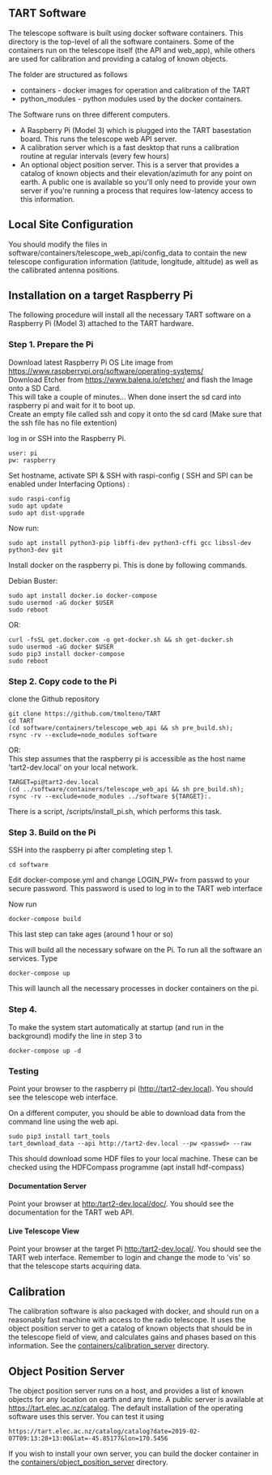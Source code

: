 ## TART Software

The telescope software is built using docker software containers. This directory is the top-level of all the software containers. Some of the containers run on the telescope itself (the API and web_app), while others are used for calibration and providing a catalog of known objects.

The folder are structured as follows

* containers - docker images for operation and calibration of the TART
* python_modules - python modules used by the docker containers.

The Software runs on three different computers. 

* A Raspberry Pi (Model 3) which is plugged into the TART basestation board. This runs the telescope web API server.
* A calibration server which is a fast desktop that runs a calibration routine at regular intervals (every few hours)
* An optional object position server. This is a server that provides a catalog of known objects and their elevation/azimuth for any point on earth. A public one is available so you'll only need to provide your own server if you're running a process that requires low-latency access to this information.


## Local Site Configuration

You should modify the files in software/containers/telescope_web_api/config_data to contain the new telescope configuration information (latitude, longitude, altitude) as 
well as the callibrated antenna positions.

## Installation on a target Raspberry Pi

The following procedure will install all the necessary TART software on a Raspberry Pi (Model 3) attached to the TART hardware.

### Step 1. Prepare the Pi

Download latest Raspberry Pi OS Lite image from https://www.raspberrypi.org/software/operating-systems/  
Download Etcher from https://www.balena.io/etcher/ and flash the Image onto a SD Card.  
This will take a couple of minutes... When done insert the sd card into raspberry pi and wait for it to boot up.  
Create an empty file called ssh and copy it onto the sd card (Make sure that the ssh file has no file extention) 

log in or SSH into the Raspberry Pi.

    user: pi
    pw: raspberry

Set hostname, activate SPI & SSH with raspi-config ( SSH and SPI can be enabled under Interfacing Options) :

    sudo raspi-config
    sudo apt update
    sudo apt dist-upgrade
    
Now run:

    sudo apt install python3-pip libffi-dev python3-cffi gcc libssl-dev python3-dev git

Install docker on the raspberry pi. This is done by following commands.  

Debian Buster:

    sudo apt install docker.io docker-compose
    sudo usermod -aG docker $USER
    sudo reboot
    
 OR:
    
    curl -fsSL get.docker.com -o get-docker.sh && sh get-docker.sh
    sudo usermod -aG docker $USER
    sudo pip3 install docker-compose
    sudo reboot
    
  

### Step 2. Copy code to the Pi

clone the Github repository

    git clone https://github.com/tmolteno/TART
    cd TART
    (cd software/containers/telescope_web_api && sh pre_build.sh);
    rsync -rv --exclude=node_modules software
    
OR:  
This step assumes that the raspberry pi is accessible as the host name 'tart2-dev.local' on your local network.

    TARGET=pi@tart2-dev.local
    (cd ../software/containers/telescope_web_api && sh pre_build.sh);
    rsync -rv --exclude=node_modules ../software ${TARGET}:.
    
There is a script, /scripts/install_pi.sh, which performs this task.

### Step 3. Build on the Pi

SSH into the raspberry pi after completing step 1.

    cd software
    
Edit docker-compose.yml and change LOGIN_PW= from passwd to your secure password. This password is used to log in to the TART web interface

Now run  
 
    docker-compose build
This last step can take ages (around 1 hour or so)

This will build all the necessary sofware on the Pi. To run all the software an services. Type

    docker-compose up

This will launch all the necessary processes in docker containers on the pi.

### Step 4.

To make the system start automatically at startup (and run in the background) modify the line in step 3 to

    docker-compose up -d


### Testing

Point your browser to the raspberry pi (http://tart2-dev.local). You should see the telescope web interface. 

On a different computer, you should be able to download data from the command line using the web api.

    sudo pip3 install tart_tools
    tart_download_data --api http://tart2-dev.local --pw <passwd> --raw 
    
This should download some HDF files to your local machine. These can be checked using the HDFCompass programme (apt install hdf-compass)


#### Documentation Server

Point your browser at  [http:/tart2-dev.local/doc/](http:/tart2-dev.local/doc/). You should see the documentation for the TART web API. 

#### Live Telescope View

Point your browser at the target Pi [http:/tart2-dev.local/](http:/tart2-dev.local/). You should see the TART web interface. Remember to login and change the mode to 'vis' so that the telescope starts acquiring data.


## Calibration

The calibration software is also packaged with docker, and should run on a reasonably fast machine with access to the radio telescope. It uses the object position server to get a catalog of known objects that should be in the telescope field of view, and calculates gains and phases based on this information. See the [containers/calibration_server](containers/calibration_server/README.md) directory.

## Object Position Server

The object position server runs on a host, and provides a list of known objects for any location on earth and any time. A public server is available at https://tart.elec.ac.nz/catalog. The default installation of the operating software uses this server. You can test it using

    https://tart.elec.ac.nz/catalog/catalog?date=2019-02-07T09:13:28+13:00&lat=-45.85177&lon=170.5456

If you wish to install your own server, you can build the docker container in the [containers/object_position_server](containers/object_position_server/README.md) directory.
